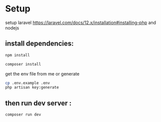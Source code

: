 # Setup 
setup laravel https://laravel.com/docs/12.x/installation#installing-php and nodejs
## install dependencies: 
```bash
npm install
```
```bash
composer install 
```
get the env file from me or generate
```bash
cp .env.example .env
php artisan key:generate
```


## then run dev server : 
```bash
composer run dev
```
